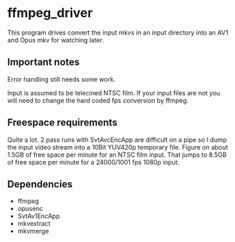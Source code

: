 # ffmpeg_driver

This program drives convert the input mkvs in an input directory into an AV1
and Opus mkv for watching later.

## Important notes

Error handling still needs some work.

Input is assumed to be telecined NTSC film. If your input files are not you
will need to change the hard coded fps conversion by ffmpeg.

## Freespace requirements

Quite a lot. 2 pass runs with SvtAvcEncApp are difficult on a pipe so I dump
the input video stream into a 10Bit YUV420p temporary file. Figure on about
1.5GB of free space per minute for an NTSC film input. That jumps to 8.5GB of
free space per minute for a 24000/1001 fps 1080p input.
## Dependencies

* ffmpeg
* opusenc
* SvtAv1EncApp
* mkvextract
* mkvmerge

